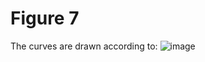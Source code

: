 # Figure 7

The curves are drawn according to:
![image](https://user-images.githubusercontent.com/63366288/235207082-3102e39e-0310-4e45-ac84-096c0356f3a7.png)

